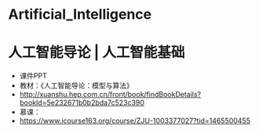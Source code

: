 # Artificial_Intelligence
# 人工智能导论 | 人工智能基础

- 课件PPT
- 教材：《人工智能导论：模型与算法》
- http://xuanshu.hep.com.cn/front/book/findBookDetails?bookId=5e232671b0b2bda7c523c390  
- 慕课：
- https://www.icourse163.org/course/ZJU-1003377027?tid=1465500455
